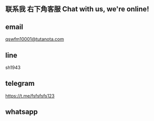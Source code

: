 ## 联系我 右下角客服  Chat with us, we're online!


<script src="//code.jivosite.com/widget/HRc5jxcFGw" async></script>


## email

qswfm10001@tutanota.com

## line

sh1943

## telegram

https://t.me/fsfsfsfs123

## whatsapp



